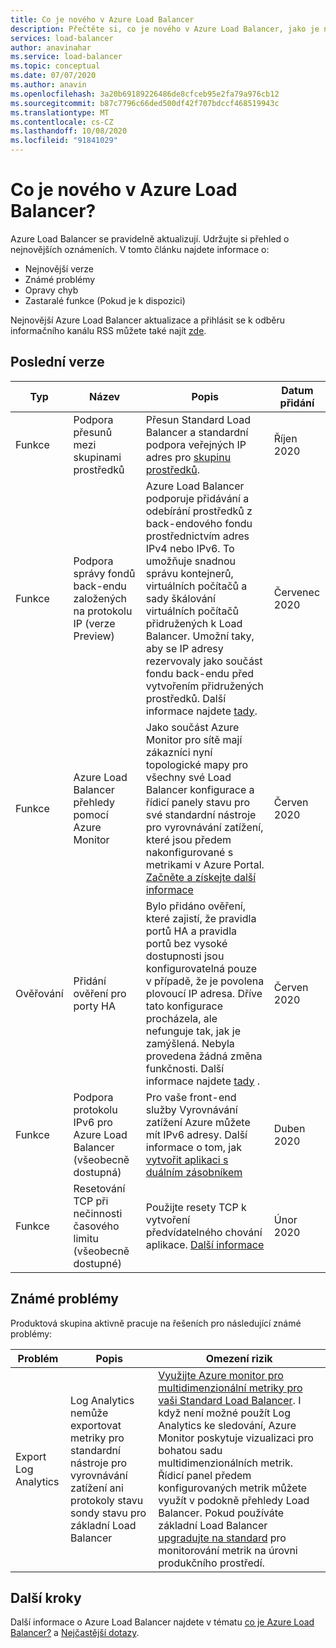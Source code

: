 ```yaml
---
title: Co je nového v Azure Load Balancer
description: Přečtěte si, co je nového v Azure Load Balancer, jako je například nejnovější zpráva k vydání verze, známé problémy, opravy chyb, zastaralé funkce a nadcházející změny.
services: load-balancer
author: anavinahar
ms.service: load-balancer
ms.topic: conceptual
ms.date: 07/07/2020
ms.author: anavin
ms.openlocfilehash: 3a20b69189226486de8cfceb95e2fa79a976cb12
ms.sourcegitcommit: b87c7796c66ded500df42f707bdccf468519943c
ms.translationtype: MT
ms.contentlocale: cs-CZ
ms.lasthandoff: 10/08/2020
ms.locfileid: "91841029"
---
```

# <a name="whats-new-in-azure-load-balancer"></a>Co je nového v Azure Load Balancer?

Azure Load Balancer se pravidelně aktualizují. Udržujte si přehled o nejnovějších oznámeních. V tomto článku najdete informace o:

- Nejnovější verze
- Známé problémy
- Opravy chyb
- Zastaralé funkce (Pokud je k dispozici)

Nejnovější Azure Load Balancer aktualizace a přihlásit se k odběru informačního kanálu RSS můžete také najít [zde](https://azure.microsoft.com/updates/?category=networking&query=load%20balancer).

## <a name="recent-releases"></a>Poslední verze

| Typ |Název |Popis  |Datum přidání  |
| ------ |---------|---------|---------|
| Funkce | Podpora přesunů mezi skupinami prostředků | Přesun Standard Load Balancer a standardní podpora veřejných IP adres pro [skupinu prostředků](https://azure.microsoft.com/updates/standard-resource-group-move/). | Říjen 2020 |
| Funkce | Podpora správy fondů back-endu založených na protokolu IP (verze Preview) | Azure Load Balancer podporuje přidávání a odebírání prostředků z back-endového fondu prostřednictvím adres IPv4 nebo IPv6. To umožňuje snadnou správu kontejnerů, virtuálních počítačů a sady škálování virtuálních počítačů přidružených k Load Balancer. Umožní taky, aby se IP adresy rezervovaly jako součást fondu back-endu před vytvořením přidružených prostředků. Další informace najdete [tady](backend-pool-management.md).|Červenec 2020 |
| Funkce| Azure Load Balancer přehledy pomocí Azure Monitor | Jako součást Azure Monitor pro sítě mají zákazníci nyní topologické mapy pro všechny své Load Balancer konfigurace a řídicí panely stavu pro své standardní nástroje pro vyrovnávání zatížení, které jsou předem nakonfigurované s metrikami v Azure Portal. [Začněte a získejte další informace](https://azure.microsoft.com/blog/introducing-azure-load-balancer-insights-using-azure-monitor-for-networks/) | Červen 2020 |
| Ověřování | Přidání ověření pro porty HA | Bylo přidáno ověření, které zajistí, že pravidla portů HA a pravidla portů bez vysoké dostupnosti jsou konfigurovatelná pouze v případě, že je povolena plovoucí IP adresa. Dříve tato konfigurace procházela, ale nefunguje tak, jak je zamýšlená. Nebyla provedena žádná změna funkčnosti. Další informace najdete [tady](load-balancer-ha-ports-overview.md#limitations) .| Červen 2020 |
| Funkce| Podpora protokolu IPv6 pro Azure Load Balancer (všeobecně dostupná) | Pro vaše front-end služby Vyrovnávání zatížení Azure můžete mít IPv6 adresy. Další informace o tom, jak [vytvořit aplikaci s duálním zásobníkem](../virtual-network/virtual-network-ipv4-ipv6-dual-stack-standard-load-balancer-powershell.md) |Duben 2020|
| Funkce| Resetování TCP při nečinnosti časového limitu (všeobecně dostupné)| Použijte resety TCP k vytvoření předvídatelného chování aplikace. [Další informace](load-balancer-tcp-reset.md)| Únor 2020 |

## <a name="known-issues"></a>Známé problémy

Produktová skupina aktivně pracuje na řešeních pro následující známé problémy:

|Problém |Popis  |Omezení rizik  |
| ---------- |---------|---------|
| Export Log Analytics | Log Analytics nemůže exportovat metriky pro standardní nástroje pro vyrovnávání zatížení ani protokoly stavu sondy stavu pro základní Load Balancer  | [Využijte Azure monitor pro multidimenzionální metriky pro vaši Standard Load Balancer](load-balancer-standard-diagnostics.md). I když není možné použít Log Analytics ke sledování, Azure Monitor poskytuje vizualizaci pro bohatou sadu multidimenzionálních metrik. Řídicí panel předem konfigurovaných metrik můžete využít v podokně přehledy Load Balancer. Pokud používáte základní Load Balancer [upgradujte na standard](upgrade-basic-standard.md) pro monitorování metrik na úrovni produkčního prostředí.

  

## <a name="next-steps"></a>Další kroky

Další informace o Azure Load Balancer najdete v tématu [co je Azure Load Balancer?](load-balancer-overview.md) a [Nejčastější dotazy](load-balancer-faqs.md).
